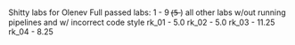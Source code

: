 Shitty labs for Olenev
Full passed labs: 1 - 9 (̶5̶ )
all other labs w/out running pipelines and w/ incorrect code style
rk_01 - 5.0
rk_02 - 5.0
rk_03 - 11.25
rk_04 - 8.25
